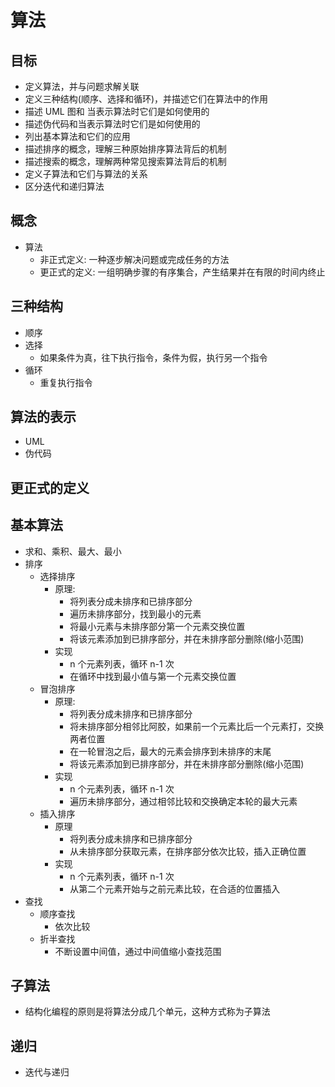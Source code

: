 # 算法

## 目标

- 定义算法，并与问题求解关联
- 定义三种结构(顺序、选择和循环)，并描述它们在算法中的作用
- 描述 UML 图和 当表示算法时它们是如何使用的
- 描述伪代码和当表示算法时它们是如何使用的
- 列出基本算法和它们的应用
- 描述排序的概念，理解三种原始排序算法背后的机制
- 描述搜索的概念，理解两种常见搜索算法背后的机制
- 定义子算法和它们与算法的关系
- 区分迭代和递归算法

## 概念

- 算法
  - 非正式定义: 一种逐步解决问题或完成任务的方法
  - 更正式的定义: 一组明确步骤的有序集合，产生结果并在有限的时间内终止

## 三种结构

- 顺序
- 选择
  - 如果条件为真，往下执行指令，条件为假，执行另一个指令
- 循环
  - 重复执行指令

## 算法的表示

- UML
- 伪代码

## 更正式的定义

## 基本算法

- 求和、乘积、最大、最小
- 排序
  - 选择排序
    - 原理:
      - 将列表分成未排序和已排序部分
      - 遍历未排序部分，找到最小的元素
      - 将最小元素与未排序部分第一个元素交换位置
      - 将该元素添加到已排序部分，并在未排序部分删除(缩小范围)
    - 实现
      - n 个元素列表，循环 n-1 次
      - 在循环中找到最小值与第一个元素交换位置
  - 冒泡排序
    - 原理:
      - 将列表分成未排序和已排序部分
      - 将未排序部分相邻比阿胶，如果前一个元素比后一个元素打，交换两者位置
      - 在一轮冒泡之后，最大的元素会排序到未排序的末尾
      - 将该元素添加到已排序部分，并在未排序部分删除(缩小范围)
    - 实现
      - n 个元素列表，循环 n-1 次
      - 遍历未排序部分，通过相邻比较和交换确定本轮的最大元素
  - 插入排序
    - 原理
      - 将列表分成未排序和已排序部分
      - 从未排序部分获取元素，在排序部分依次比较，插入正确位置
    - 实现
      - n 个元素列表，循环 n-1 次
      - 从第二个元素开始与之前元素比较，在合适的位置插入
- 查找
  - 顺序查找
    - 依次比较
  - 折半查找
    - 不断设置中间值，通过中间值缩小查找范围

## 子算法

- 结构化编程的原则是将算法分成几个单元，这种方式称为子算法

## 递归

- 迭代与递归
